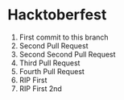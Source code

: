 # Hacktoberfest

1. First commit to this branch
2. Second Pull Request
3. Second Second Pull Request
4. Third Pull Request
5. Fourth Pull Request
6. RIP First
7. RIP First 2nd
